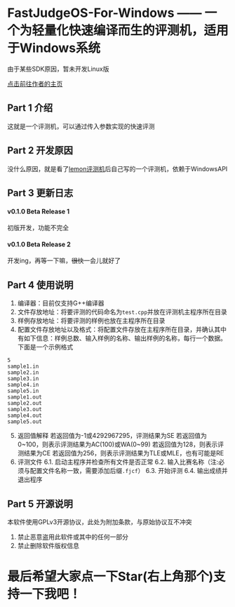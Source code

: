 # FastJudgeOS-For-Windows —— 一个为轻量化快速编译而生的评测机，适用于Windows系统

由于某些SDK原因，暂未开发Linux版

[点击前往作者的主页](https://enderdragon114514.github.io/Homepage/index.html)

## Part 1 介绍

这就是一个评测机，可以通过传入参数实现的快速评测

## Part 2 开发原因

没什么原因，就是看了[lemon评测机](https://oi-wiki.org/tools/judger/lemon/)后自己写的一个评测机，依赖于WindowsAPI

## Part 3 更新日志

#### v0.1.0 Beta Release 1

初版开发，功能不完全

#### v0.1.0 Beta Release 2

开发ing，再等一下嘛，~~很快~~一会儿就好了

## Part 4 使用说明

1. 编译器：目前仅支持G++编译器
2. 文件存放地址：将要评测的代码命名为`test.cpp`并放在评测机主程序所在目录
3. 样例存放地址：将要评测的样例也放在主程序所在目录
4. 配置文件存放地址以及格式：将配置文件存放在主程序所在目录，并确认其中有如下信息：样例总数、输入样例的名称、输出样例的名称，每行一个数据。下面是一个示例格式
```
5
sample1.in
sample2.in
sample3.in
sample4.in
sample5.in
sample1.out
sample2.out
sample3.out
sample4.out
sample5.out
```
5. 返回值解释
若返回值为-1或4292967295，评测结果为SE
若返回值为0~100，则表示评测结果为AC(100)或WA(0~99)
若返回值为128，则表示评测结果为CE
若返回值为256，则表示评测结果为TLE或MLE，也有可能是RE
6. 评测文件
6.1. 启动主程序并检查所有文件是否正常
6.2. 输入比赛名称（注:必须与配置文件名称一致，需要添加后缀`.fjcf`）
6.3. 开始评测
6.4. 输出成绩并退出程序

## Part 5 开源说明

本软件使用GPLv3开源协议，此处为附加条款，与原始协议互不冲突

1. 禁止恶意盗用此软件或其中的任何一部分
2. 禁止删除软件版权信息

# 最后希望大家点一下Star(右上角那个)支持一下我吧！
